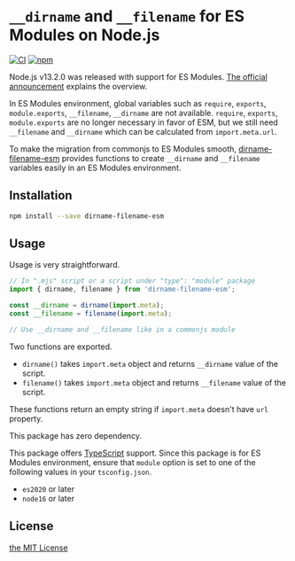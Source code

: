 `__dirname` and `__filename` for ES Modules on Node.js
======================================================
[![CI][ci-badge]][ci]
[![npm][npm-ver]][npm]

Node.js v13.2.0 was released with support for ES Modules. [The official announcement][announce] explains
the overview.

In ES Modules environment, global variables such as `require`, `exports`, `module.exports`, `__filename`,
`__dirname` are not available. `require`, `exports`, `module.exports` are no longer necessary in favor
of ESM, but we still need `__filename` and `__dirname` which can be calculated from `import.meta.url`.

To make the migration from commonjs to ES Modules smooth, [dirname-filename-esm][npm] provides functions
to create `__dirname` and `__filename` variables easily in an ES Modules environment.

## Installation

```sh
npm install --save dirname-filename-esm
```

## Usage

Usage is very straightforward.

```javascript
// In ".mjs" script or a script under "type": "module" package
import { dirname, filename } from 'dirname-filename-esm';

const __dirname = dirname(import.meta);
const __filename = filename(import.meta);

// Use __dirname and __filename like in a commonjs module
```

Two functions are exported.

- `dirname()` takes `import.meta` object and returns `__dirname` value of the script.
- `filename()` takes `import.meta` object and returns `__filename` value of the script.

These functions return an empty string if `import.meta` doesn't have `url` property.

This package has zero dependency.

This package offers [TypeScript](https://www.typescriptlang.org/) support. Since this package is for
ES Modules environment, ensure that `module` option is set to one of the following values in your `tsconfig.json`.

- `es2020` or later
- `node16` or later

## License

[the MIT License](./LICENSE.txt)


[ci]: https://github.com/rhysd/dirname-filename-esm/actions/workflows/ci.yml
[ci-badge]: https://github.com/rhysd/dirname-filename-esm/actions/workflows/ci.yml/badge.svg
[npm]: https://www.npmjs.com/package/dirname-filename-esm
[npm-ver]: https://badge.fury.io/js/dirname-filename-esm.svg
[announce]: https://medium.com/@nodejs/announcing-core-node-js-support-for-ecmascript-modules-c5d6dc29b663
